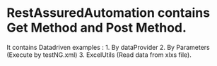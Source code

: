 # RestAssuredAutomation contains Get Method and Post Method.
It contains Datadriven examples : 1. By dataProvider  2. By Parameters (Execute by testNG.xml)  3. ExcelUtils (Read data from xlxs file).
